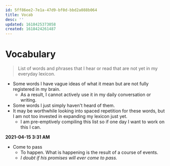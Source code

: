 ```yaml
---
id: 5ff86ee2-7e1a-47d9-bf0d-bbd2a088b064
title: Vocab
desc: ''
updated: 1618425373058
created: 1618424261487
---
```


# Vocabulary

> List of words and phrases that I hear or read that are not yet in my everyday lexicon.

- Some words I have vague ideas of what it mean but are not fully registered in my brain.
    - As a result, I cannot actively use it in my daily conversation or writing.
- Some words I just simply haven't heard of them.
- It may be worthwhile looking into spaced repetition for these words, but I am not too invested in expanding my lexicon just yet.
    - I am pre-emptively compiling this list so if one day I want to work on this I can.

**2021-04-15 3:31 AM**

- Come to pass
    - To happen. What is happening is the result of a course of events.
    - _I doubt if his promises will ever come to pass._
